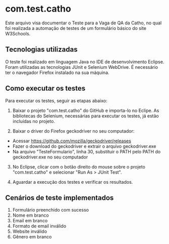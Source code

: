 # com.test.catho

Este arquivo visa documentar o Teste para a Vaga de QA da Catho, no qual foi realizada a automação de testes de um formulário básico do site W3Schools.

## Tecnologias utilizadas

O teste foi realizado em linguagem Java no IDE de desenvolvimento Eclipse. Foram utilizadas as tecnologias JUnit e Selenium WebDrive. É necessário ter o navegador Firefox instalado na sua máquina.

## Como executar os testes

Para executar os testes, seguir as etapas abaixo:

1. Baixar o projeto "com.test.catho" do GitHub e importa-lo no Eclipe. As bibliotecas do Selenium, necessárias para executar os testes, já estão incluídas no projeto.

2. Baixar o driver do Firefox geckodriver no seu computador:

- Acessar https://github.com/mozilla/geckodriver/releases
- Fazer o download do geckodriver e extrair o arquivo geckodriver.exe
- Na arquivo "TesteFormulario", linha 30, substituir o PATH pelo PATH do geckodriver.exe no seu computador

3. No Eclipse, clicar com o botão direito do mouse sobre o projeto "com.test.catho" e selecionar "Run As > JUnit Test".

4. Aguardar a execução dos testes e verificar os resultados.

## Cenários de teste implementados

1. Formulário preenchido com sucesso
2. Nome em branco
3. Email em branco
4. Formato de email inválido
5. Website inválido
6. Gênero em branco
